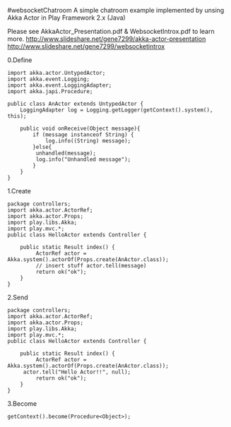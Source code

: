 #websocketChatroom
A simple chatroom example implemented by unsing Akka Actor in Play Framework 2.x (Java)

Please see AkkaActor_Presentation.pdf & WebsocketIntrox.pdf to learn more.
http://www.slideshare.net/gene7299/akka-actor-presentation 
http://www.slideshare.net/gene7299/websocketintrox

0.Define

	import akka.actor.UntypedActor;
	import akka.event.Logging;
	import akka.event.LoggingAdapter;
	import akka.japi.Procedure;
	
	public class AnActor extends UntypedActor {
	    LoggingAdapter log = Logging.getLogger(getContext().system(), this);
		
		public void onReceive(Object message){
	        if (message instanceof String) {
	            log.info((String) message);              
	        }else{
	    	 unhandled(message);
	    	 log.info("Unhandled message");
	        }
		}
	}


1.Create

	package controllers;
	import akka.actor.ActorRef;
	import akka.actor.Props;
	import play.libs.Akka;
	import play.mvc.*;
	public class HelloActor extends Controller {
	    
	    public static Result index() {
	    	 ActorRef actor = Akka.system().actorOf(Props.create(AnActor.class));
			 // insert stuff actor.tell(message)
	    	 return ok("ok");
	    }
	}


2.Send

	package controllers;
	import akka.actor.ActorRef;
	import akka.actor.Props;
	import play.libs.Akka;
	import play.mvc.*;
	public class HelloActor extends Controller {
	    
	    public static Result index() {
	    	 ActorRef actor = Akka.system().actorOf(Props.create(AnActor.class));
		 actor.tell("Hello Actor!!", null);
	    	 return ok("ok");
	    }
	}


3.Become

	getContext().become(Procedure<Object>);
